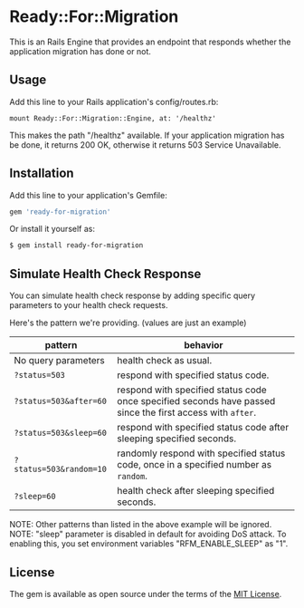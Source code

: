 # Ready::For::Migration

This is an Rails Engine that provides an endpoint that responds whether the application migration has done or not.

## Usage

Add this line to your Rails application's config/routes.rb:

```
mount Ready::For::Migration::Engine, at: '/healthz'

```

This makes the path "/healthz" available.
If your application migration has be done, it returns 200 OK, otherwise it returns 503 Service Unavailable.


## Installation

Add this line to your application's Gemfile:

```ruby
gem 'ready-for-migration'
```

Or install it yourself as:

```bash
$ gem install ready-for-migration
```

## Simulate Health Check Response

You can simulate health check response by adding specific query parameters to your health check requests.

Here's the pattern we're providing. (values are just an example)

|pattern|behavior|
|--|--|
|No query parameters|health check as usual.|
|`?status=503`|respond with specified status code.|
|`?status=503&after=60`|respond with specified status code once specified seconds have passed since the first access with `after`.|
|`?status=503&sleep=60`|respond with specified status code after sleeping specified seconds.|
|`?status=503&random=10` |randomly respond with specified status code, once in a specified number as `random`.|
|`?sleep=60` |health check after sleeping specified seconds.|

NOTE: Other patterns than listed in the above example will be ignored.  
NOTE: "sleep" parameter is disabled in default for avoiding DoS attack. To enabling this, you set environment variables "RFM_ENABLE_SLEEP" as "1".

## License
The gem is available as open source under the terms of the [MIT License](https://opensource.org/licenses/MIT).
